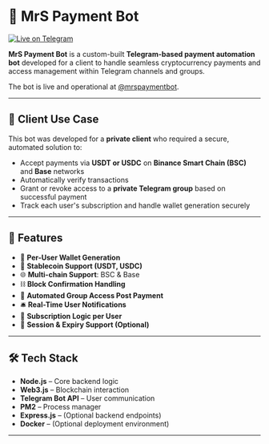 # 🤖 MrS Payment Bot

[![Live on Telegram](https://img.shields.io/badge/Live%20Bot-@mrspaymentbot-blue?logo=telegram)](https://t.me/mrspaymentbot)

**MrS Payment Bot** is a custom-built **Telegram-based payment automation bot** developed for a client to handle seamless cryptocurrency payments and access management within Telegram channels and groups.

The bot is live and operational at [@mrspaymentbot](https://t.me/mrspaymentbot).

---

## 🎯 Client Use Case

This bot was developed for a **private client** who required a secure, automated solution to:

- Accept payments via **USDT or USDC** on **Binance Smart Chain (BSC)** and **Base** networks
- Automatically verify transactions
- Grant or revoke access to a **private Telegram group** based on successful payment
- Track each user's subscription and handle wallet generation securely

---

## 🚀 Features

- 🔐 **Per-User Wallet Generation**
- 💸 **Stablecoin Support (USDT, USDC)**
- 🌐 **Multi-chain Support**: BSC & Base
- ⛓️ **Block Confirmation Handling**
- 📲 **Automated Group Access Post Payment**
- 🛎️ **Real-Time User Notifications**
- 🧾 **Subscription Logic per User**
- 🔁 **Session & Expiry Support (Optional)**

---

## 🛠 Tech Stack

- **Node.js** – Core backend logic
- **Web3.js** – Blockchain interaction
- **Telegram Bot API** – User communication
- **PM2** – Process manager
- **Express.js** – (Optional backend endpoints)
- **Docker** – (Optional deployment environment)

---



